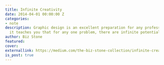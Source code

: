 ```yaml
---
title: Infinite Creativity
date: 2014-04-01 00:00:00 Z
categories:
- note
description: Graphic design is an excellent preparation for any profession because
  it teaches you that for any one problem, there are infinite potential solutions.
author: Biz Stone
featured: 
cover: 
externallink: https://medium.com/the-biz-stone-collection/infinite-creativity-672c4f8ffec1
is_post: true
---
```


